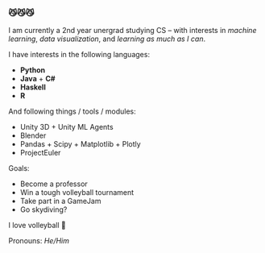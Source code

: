 ### 😼😼😼

I am currently a 2nd year unergrad studying CS – with interests in _machine learning_, _data visualization_, and _learning as much as I can_.

I have interests in the following languages:
- **Python**
- **Java** + **C#**
- **Haskell**
- **R**

And following things / tools / modules:
- Unity 3D + Unity ML Agents
- Blender
- Pandas + Scipy + Matplotlib + Plotly
- ProjectEuler

Goals:
- Become a professor
- Win a tough volleyball tournament
- Take part in a GameJam
- Go skydiving?

I love volleyball 🏐

Pronouns: *He/Him*
